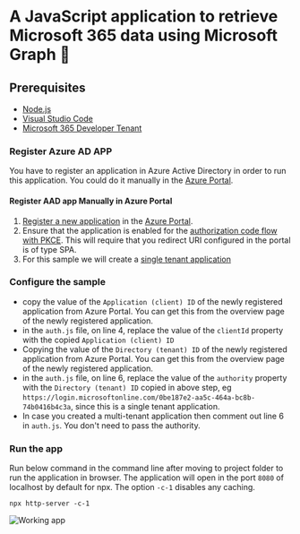 # A JavaScript application to retrieve Microsoft 365 data using Microsoft Graph 🚀

## Prerequisites

- [Node.js](https://nodejs.org/en/)
- [Visual Studio Code](https://code.visualstudio.com/?WT.mc_id=m365-0000-rogerman)
- [Microsoft 365 Developer Tenant](https://developer.microsoft.com/microsoft-365/dev-program?WT.mc_id=m365-0000-rogerman)

### Register Azure AD APP

You have to register an application in Azure Active Directory in order to run this application.
You could do it manually in the [Azure Portal](https://portal.azure.com/?WT.mc_id=m365-0000-rogerman).

#### Register AAD app Manually in Azure Portal

1. [Register a new application](https://docs.microsoft.com/azure/active-directory/develop/scenario-spa-app-registration?WT.mc_id=m365-0000-rogerman) in the [Azure Portal](https://portal.azure.com/?WT.mc_id=m365-0000-rogerman).
1. Ensure that the application is enabled for the [authorization code flow with PKCE](https://docs.microsoft.com/azure/active-directory/develop/v2-oauth2-auth-code-flow?WT.mc_id=m365-0000-rogerman). This will require that you redirect URI configured in the portal is of type SPA.
1. For this sample we will create a [single tenant application](https://docs.microsoft.com/azure/active-directory/develop/single-and-multi-tenant-apps?WT.mc_id=m365-0000-rogerman)

### Configure the sample

- copy the value of the `Application (client) ID` of the newly registered application from Azure Portal. You can get this from the overview page of the newly registered application.
- in the `auth.js` file, on line 4, replace the value of the `clientId` property with the copied `Application (client) ID`
- Copying the value of the `Directory (tenant) ID` of the newly registered application from Azure Portal. You can get this from the overview page of the newly registered application.
- in the `auth.js` file, on line 6, replace the value of the `authority` property with the `Directory (tenant) ID` copied in above step, eg `https://login.microsoftonline.com/0be187e2-aa5c-464a-bc8b-74b0416b4c3a`, since this is a single tenant application.
- In case you created a multi-tenant application then comment out line 6 in `auth.js`. You don't need to pass the authority.

### Run the app

Run below command in the command line after moving to project folder to run the application in browser. The application will open in the port `8080` of localhost by default for npx. The option `-c-1` disables any caching.

```nodejs
npx http-server -c-1
```

![Working app](./images/working-app.GIF)